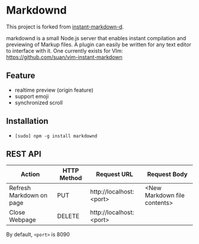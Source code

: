 Markdownd
================

This project is forked from [instant-markdown-d](https://github.com/suan/instant-markdown-d).

markdownd is a small Node.js server that enables instant compilation and previewing of Markup files. 
A plugin can easily be written for any text editor to interface with it. One currently exists for 
VIm: https://github.com/suan/vim-instant-markdown

Feature
-------

- realtime preview (origin feature)
- support emoji
- synchronized scroll

Installation
------------
- `[sudo] npm -g install markdownd`

REST API
--------
| Action                   | HTTP Method | Request URL               | Request Body                   |
|--------------------------|-------------|---------------------------|--------------------------------|
| Refresh Markdown on page | PUT         | http://localhost:\<port\> | \<New Markdown file contents\> |
| Close Webpage            | DELETE      | http://localhost:\<port\> |                                |

By default, `<port>` is 8090
